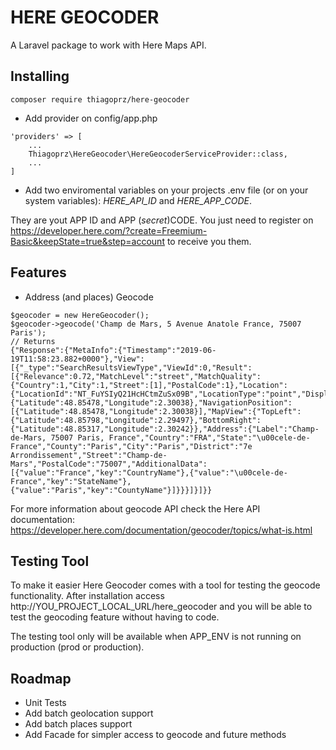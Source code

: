 **HERE GEOCODER**
=

A Laravel package to work with Here Maps API.

**Installing**
-------------
`composer require thiagoprz/here-geocoder`

- Add provider on config/app.php 
```
'providers' => [
    ...
    Thiagoprz\HereGeocoder\HereGeocoderServiceProvider::class,
    ...
]
```

- Add two enviromental variables on your projects .env file (or on your system variables):
*HERE_API_ID* and *HERE_APP_CODE*. 

They are yout APP ID and APP (*secret*)CODE. You just need to register on https://developer.here.com/?create=Freemium-Basic&keepState=true&step=account to receive you them.



**Features**
-------------
- Address (and places) Geocode

```
$geocoder = new HereGeocoder();
$geocoder->geocode('Champ de Mars, 5 Avenue Anatole France, 75007 Paris'); 
// Returns
{"Response":{"MetaInfo":{"Timestamp":"2019-06-19T11:58:23.882+0000"},"View":[{"_type":"SearchResultsViewType","ViewId":0,"Result":[{"Relevance":0.72,"MatchLevel":"street","MatchQuality":{"Country":1,"City":1,"Street":[1],"PostalCode":1},"Location":{"LocationId":"NT_FuYSIyQ21HcHCtmZuSx09B","LocationType":"point","DisplayPosition":{"Latitude":48.85478,"Longitude":2.30038},"NavigationPosition":[{"Latitude":48.85478,"Longitude":2.30038}],"MapView":{"TopLeft":{"Latitude":48.85798,"Longitude":2.29497},"BottomRight":{"Latitude":48.85317,"Longitude":2.30242}},"Address":{"Label":"Champ-de-Mars, 75007 Paris, France","Country":"FRA","State":"\u00cele-de-France","County":"Paris","City":"Paris","District":"7e Arrondissement","Street":"Champ-de-Mars","PostalCode":"75007","AdditionalData":[{"value":"France","key":"CountryName"},{"value":"\u00cele-de-France","key":"StateName"},{"value":"Paris","key":"CountyName"}]}}}]}]}} 
```
For more information about geocode API check the Here API documentation: https://developer.here.com/documentation/geocoder/topics/what-is.html

**Testing Tool**
--------------
To make it easier Here Geocoder comes with a tool for testing the geocode functionality. After installation access http://YOU_PROJECT_LOCAL_URL/here_geocoder and you will be able to test the geocoding feature without having to code.

The testing tool only will be available when APP_ENV is not running on production (prod or production).

**Roadmap**
-------------
- Unit Tests
- Add batch geolocation support
- Add batch places support
- Add Facade for simpler access to geocode and future methods